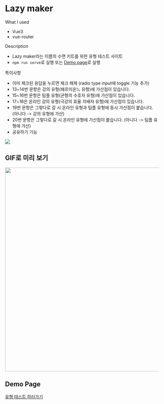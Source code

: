 # Lazy maker

What I used
* Vue3
* vue-router

Description
* Lazy maker라는 이름의 수면 키트를 위한 유형 테스트 사이트
* `npm run serve`로 실행 또는 [Demo page](https://hibixby.github.io/LazyMaker_Vue)로 실행

특이사항
* 이미 체크된 응답을 누르면 체크 해제 (radio type input에 toggle 기능 추가)
* 13~14번 문항은 강의 유형(헤르미온느 유형)에 가산점이 있습니다.
* 15~16번 문항은 팀플 유형(균형의 수호자 유형)에 가산점이 있습니다.
* 17~18은 온라인 강의 유형(극강의 효율 지배자 유형)에 가산점이 있습니다.
* 19번 문항은 그렇다로 갈 시 온라인 유형과 팀플 유형에 동시 가산점이 붙습니다. (아니다 -> 강의 유형에 가산)
* 20번 문항은 그렇다로 갈 시 온라인 유형에 가산점이 붙습니다. (아니다 -> 팀플 유형에 가산)
* 공유하기 기능

<img src="https://user-images.githubusercontent.com/66160055/199714232-a596bd4f-480a-43c9-b58b-82adbef7ef4d.png"/>

## GIF로 미리 보기
<img src="https://user-images.githubusercontent.com/66160055/203216633-1b62e978-179f-4145-9b8e-b3251da655b7.gif" height="668"/>

## Demo Page
[유형 테스트 하러가기](https://hibixby.github.io/LazyMaker_Vue)
